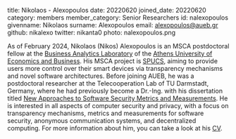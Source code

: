 title: Nikolaos - Alexopoulos
date: 20220620
joined_date: 20220620
category: members
member_category: Senior Researchers
id: nalexopoulos
givenname: Nikolaos
surname: Alexopoulos
email: alexopoulos@aueb.gr
github: nikalexo
twitter: nikanta0
photo: nalexopoulos.png

As of February 2024, Nikolaos (Nikos) Alexopoulos is an MSCA postdoctoral fellow at the [Business Analytics Laboratory](https://www.balab.aueb.gr) of the [Athens University of Economics and Business](https://www.aueb.gr/en). His MSCA project is [SPUCS](https://cordis.europa.eu/project/id/101108713), aiming to provide users more control over their smart devices via transparency mechanisms and novel software architectures. Before joining AUEB, he was a postdoctoral researcher at the Telecooperation Lab of TU Darmstadt, Germany, where he had previously become a Dr.-Ing. with his dissertation titled [New Approaches to Software Security Metrics and Measurements](https://tuprints.ulb.tu-darmstadt.de/21520/1/diss_finalfinal.pdf). He is interested in all aspects of computer security and privacy, with a focus on transparency mechanisms, metrics and measurements for software security, anonymous communication systems, and decentralized computing. For more information about him, you can take a look at his [CV](https://www.alexopoulos.ch/files/CV.pdf).
